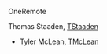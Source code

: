 OneRemote

Thomas Staaden, [TStaaden](https://github.com/TStaaden)
* Tyler McLean, [TMcLean](https://github.com/tmclean1)
